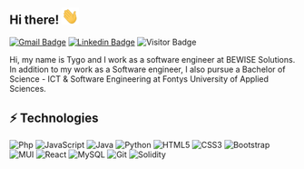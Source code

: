 ## Hi there! <img src="https://github.com/Tygovanommen/Tygovanommen/blob/main/wave.gif" width="30">

[![Gmail Badge](https://img.shields.io/badge/-tygovanommen@live.nl-c14438?style=flat&logo=Gmail&logoColor=white)](mailto:tygovanommen@live.nl "Connect via Email")
[![Linkedin Badge](https://img.shields.io/badge/-Tygo%20van%20Ommen-0072b1?style=flat&logo=Linkedin&logoColor=white)](https://www.linkedin.com/in/tygo-van-ommen/ "Connect on LinkedIn")
![Visitor Badge](https://visitor-badge.laobi.icu/badge?page_id=tygovanommen)

Hi, my name is Tygo and I work as a software engineer at BEWISE Solutions. In addition to my work as a Software engineer, I also pursue a Bachelor of Science - ICT & Software Engineering at Fontys University of Applied Sciences.

## ⚡ Technologies
![Php](https://img.shields.io/badge/-php-394989?style=flat&logo=php)
![JavaScript](https://img.shields.io/badge/-JavaScript-black?style=flat&logo=javascript)
![Java](https://img.shields.io/badge/-java-E34A86?style=flat&logo=java)
![Python](https://img.shields.io/badge/python-%2314354C.svg?&style=flat&logo=python)
![HTML5](https://img.shields.io/badge/-HTML5-E34F26?style=flat&logo=html5&logoColor=white)
![CSS3](https://img.shields.io/badge/-CSS3-1572B6?style=flat&logo=css3)
![Bootstrap](https://img.shields.io/badge/-Bootstrap-563D7C?style=flat&logo=bootstrap)
![MUI](https://img.shields.io/badge/MUI-%230081CB.svg?style=flat&logo=mui&logoColor=white)
![React](https://img.shields.io/badge/react-%2320232a.svg?style=flat&logo=react&logoColor=white)
![MySQL](https://img.shields.io/badge/-MySQL-black?style=flat&logo=mysql&logoColor=white)
![Git](https://img.shields.io/badge/-Git-black?style=flat&logo=git)
![Solidity](https://img.shields.io/badge/Solidity-e6e6e6?style=flat&logo=solidity&logoColor=black)
